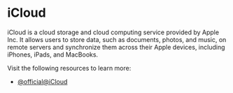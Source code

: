# iCloud

iCloud is a cloud storage and cloud computing service provided by Apple Inc. It allows users to store data, such as documents, photos, and music, on remote servers and synchronize them across their Apple devices, including iPhones, iPads, and MacBooks.

Visit the following resources to learn more:

- [@official@iCloud](https://www.icloud.com/)